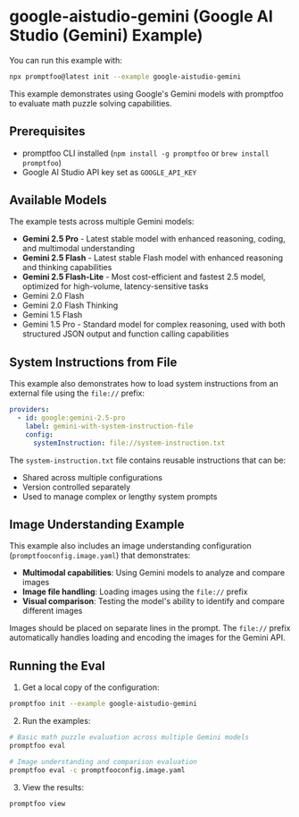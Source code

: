 # google-aistudio-gemini (Google AI Studio (Gemini) Example)

You can run this example with:

```bash
npx promptfoo@latest init --example google-aistudio-gemini
```

This example demonstrates using Google's Gemini models with promptfoo to evaluate math puzzle solving capabilities.

## Prerequisites

- promptfoo CLI installed (`npm install -g promptfoo` or `brew install promptfoo`)
- Google AI Studio API key set as `GOOGLE_API_KEY`

## Available Models

The example tests across multiple Gemini models:

- **Gemini 2.5 Pro** - Latest stable model with enhanced reasoning, coding, and multimodal understanding
- **Gemini 2.5 Flash** - Latest stable Flash model with enhanced reasoning and thinking capabilities
- **Gemini 2.5 Flash-Lite** - Most cost-efficient and fastest 2.5 model, optimized for high-volume, latency-sensitive tasks
- Gemini 2.0 Flash
- Gemini 2.0 Flash Thinking
- Gemini 1.5 Flash
- Gemini 1.5 Pro - Standard model for complex reasoning, used with both structured JSON output and function calling capabilities

## System Instructions from File

This example also demonstrates how to load system instructions from an external file using the `file://` prefix:

```yaml
providers:
  - id: google:gemini-2.5-pro
    label: gemini-with-system-instruction-file
    config:
      systemInstruction: file://system-instruction.txt
```

The `system-instruction.txt` file contains reusable instructions that can be:

- Shared across multiple configurations
- Version controlled separately
- Used to manage complex or lengthy system prompts

## Image Understanding Example

This example also includes an image understanding configuration (`promptfooconfig.image.yaml`) that demonstrates:

- **Multimodal capabilities**: Using Gemini models to analyze and compare images
- **Image file handling**: Loading images using the `file://` prefix
- **Visual comparison**: Testing the model's ability to identify and compare different images

Images should be placed on separate lines in the prompt. The `file://` prefix automatically handles loading and encoding the images for the Gemini API.

## Running the Eval

1. Get a local copy of the configuration:

```sh
promptfoo init --example google-aistudio-gemini
```

2. Run the examples:

```sh
# Basic math puzzle evaluation across multiple Gemini models
promptfoo eval

# Image understanding and comparison evaluation
promptfoo eval -c promptfooconfig.image.yaml
```

3. View the results:

```sh
promptfoo view
```
